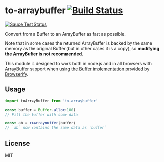 # to-arraybuffer [![Build Status](https://travis-ci.org/jhiesey/to-arraybuffer.svg?branch=master)](https://travis-ci.org/jhiesey/to-arraybuffer)

[![Sauce Test Status](https://saucelabs.com/browser-matrix/to-arraybuffer.svg)](https://saucelabs.com/u/to-arraybuffer)

Convert from a Buffer to an ArrayBuffer as fast as possible.

Note that in some cases the returned ArrayBuffer is backed by the same memory as the original
Buffer (but in other cases it is a copy), so **modifying the ArrayBuffer is not recommended**.

This module is designed to work both in node.js and in all browsers with ArrayBuffer support
when using [the Buffer implementation provided by Browserify](https://www.npmjs.com/package/buffer).

## Usage

``` js
import toArrayBuffer from 'to-arraybuffer'

const buffer = Buffer.alloc(100)
// Fill the buffer with some data

const ab = toArrayBuffer(buffer)
// `ab` now contains the same data as `buffer`
```

## License

MIT
